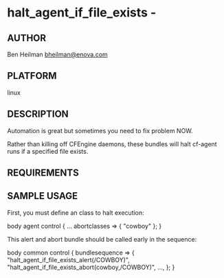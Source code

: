 # halt_agent_if_file_exists - 
## AUTHOR
Ben Heilman <bheilman@enova.com>

## PLATFORM
linux

## DESCRIPTION
Automation is great but sometimes you need to fix problem NOW.  

Rather than killing off CFEngine daemons, these bundles will halt cf-agent runs
 if a specified file exists.

## REQUIREMENTS

## SAMPLE USAGE

First, you must define an class to halt execution:

  body agent control
  {
    ...
    abortclasses => { "cowboy" };
  }

This alert and abort bundle should be called early in the sequence:

  body common control
  {
    bundlesequence => {
      "halt_agent_if_file_exists_alert(/COWBOY)",
      "halt_agent_if_file_exists_abort(cowboy,/COWBOY)",
      ...,
    };
  }


